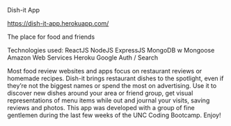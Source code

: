 Dish-it App

https://dish-it-app.herokuapp.com/

The place for food and friends

Technologies used:
ReactJS
NodeJS
ExpressJS 
MongoDB w Mongoose
Amazon Web Services
Heroku
Google Auth / Search

Most food review websites and apps focus on restaurant reviews or homemade recipes. Dish-it brings restaurant dishes to the spotlight, even if they’re not the biggest names or spend the most on advertising. Use it to discover new dishes around your area or friend group, get visual representations of menu items while out and journal your visits, saving reviews and photos. This app was developed with a group of fine gentlemen during the last few weeks of the UNC Coding Bootcamp. Enjoy!
